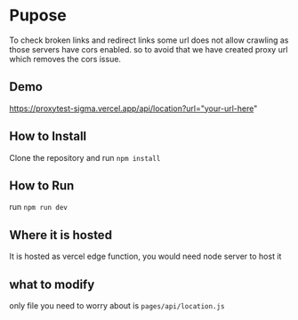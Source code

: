 # Pupose
To check broken links and redirect links some url does not allow crawling as those servers have cors enabled. so to avoid that we have created proxy url which removes the cors issue.

## Demo
https://proxytest-sigma.vercel.app/api/location?url="your-url-here"

## How to Install
Clone the repository and run `npm install`

## How to Run
run `npm run dev`

## Where it is hosted
It is hosted as vercel edge function, you would need node server to host it

## what to modify
only file you need to worry about is `pages/api/location.js`